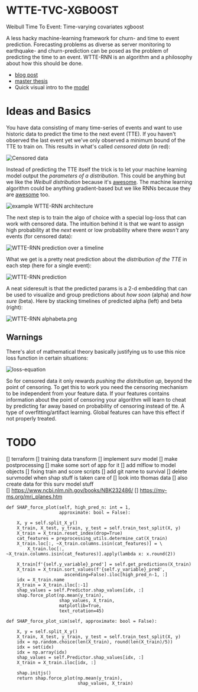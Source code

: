 # WTTE-TVC-XGBOOST

Weibull Time To Event: Time-varying covariates xgboost

A less hacky machine-learning framework for churn- and time to event prediction.
Forecasting problems as diverse as server monitoring to earthquake- and
churn-prediction can be posed as the problem of predicting the time to an event.
WTTE-RNN is an algorithm and a philosophy about how this should be done.

* [blog post](https://ragulpr.github.io/2016/12/22/WTTE-RNN-Hackless-churn-modeling/)
* [master thesis](https://ragulpr.github.io/assets/draft_master_thesis_martinsson_egil_wtte_rnn_2016.pdf)
* Quick visual intro to the [model](https://imgur.com/a/HX4KQ)

# Ideas and Basics

You have data consisting of many time-series of events and want to use historic data
to predict the time to the next event (TTE). If you haven't observed the last event
yet we've only observed a minimum bound of the TTE to train on. This results in
what's called *censored data* (in red):

![Censored data](./readme_figs/data.gif)

Instead of predicting the TTE itself the trick is to let your machine learning model
output the *parameters of a distribution*. This could be anything but we like the
*Weibull distribution* because it's
[awesome](https://ragulpr.github.io/2016/12/22/WTTE-RNN-Hackless-churn-modeling/#embrace-the-Weibull-euphoria).
The machine learning algorithm could be anything gradient-based but we like RNNs
because they are [awesome](http://karpathy.github.io/2015/05/21/rnn-effectiveness/)
too.

![example WTTE-RNN architecture](./readme_figs/fig_rnn_weibull.png)

The next step is to train the algo of choice with a special log-loss that can work
with censored data. The intuition behind it is that we want to assign high
probability at the *next* event or low probability where there *wasn't* any events
(for censored data):

![WTTE-RNN prediction over a timeline](./readme_figs/solution_beta_2.gif)

What we get is a pretty neat prediction about the *distribution of the TTE* in each
step (here for a single event):

![WTTE-RNN prediction](./readme_figs/it_61786_pmf_151.png)

A neat sideresult is that the predicted params is a 2-d embedding that can be used to
visualize and group predictions about *how soon* (alpha) and *how sure* (beta). Here
by stacking timelines of predicted alpha (left) and beta (right):

![WTTE-RNN alphabeta.png](./readme_figs/alphabeta.png)


## Warnings

There's alot of mathematical theory basically justifying us to use this nice loss
function in certain situations:

![loss-equation](./readme_figs/equation.png)

So for censored data it only rewards *pushing the distribution up*, beyond the point
of censoring. To get this to work you need the censoring mechanism to be independent
from your feature data. If your features contains information about the point of
censoring your algorithm will learn to cheat by predicting far away based on
probability of censoring instead of tte. A type of overfitting/artifact learning.
Global features can have this effect if not properly treated.



# TODO
[] terraform
[] training data transform
[] implement surv model
[] make postprocessing
[] make some sort of app for it
[] add mlflow to model objects
[] fixing train and score scripts
[] add git name to survival
[] delete survmodel when shap stuff is taken care of
[] look into thomas data
[] also create data for this surv model stuff
[] https://www.ncbi.nlm.nih.gov/books/NBK232486/
[] https://my-ms.org/mri_planes.htm

    def SHAP_force_plot(self, high_pred_n: int = 1,
                        approximate: bool = False):

        X, y = self.split_X_y()
        X_train, X_test, y_train, y_test = self.train_test_split(X, y)
        X_train = X_train.reset_index(drop=True)
        cat_features = preprocessing_utils.determine_cat(X_train)
        X_train.loc[:, ~X_train.columns.isin(cat_features)] = \
            X_train.loc[:, ~X_train.columns.isin(cat_features)].apply(lambda x: x.round(2))

        X_train[f'{self.y_variable}_pred'] = self.get_predictions(X_train)
        X_train = X_train.sort_values(f'{self.y_variable}_pred',
                          ascending=False).iloc[high_pred_n-1, :]
        idx = X_train.name
        X_train = X_train.iloc[:-1]
        shap_values = self.Predictor.shap_values[idx, :]
        shap.force_plot(np.mean(y_train),
                        shap_values, X_train,
                        matplotlib=True,
                        text_rotation=45)

    def SHAP_force_plot_sim(self, approximate: bool = False):

        X, y = self.split_X_y()
        X_train, X_test, y_train, y_test = self.train_test_split(X, y)
        idx = np.random.choice(len(X_train), round(len(X_train)/5))
        idx = set(idx)
        idx = np.array(idx)
        shap_values = self.Predictor.shap_values[idx, :]
        X_train = X_train.iloc[idx, :]

        shap.initjs()
        return shap.force_plot(np.mean(y_train),
                               shap_values, X_train)
